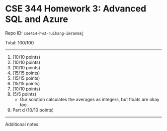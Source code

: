 # CSE 344 Homework 3: Advanced SQL and Azure

Repo ID: `cse414-hw3-ruikang-imranmaj`

Total: 100/100

---

1. (10/10 points)
2. (10/10 points)
3. (10/10 points)
4. (15/15 points)
5. (15/15 points)
6. (15/15 points)
7. (10/10 points)
8. (5/5 points)
    * Our solution calculates the averages as integers, but floats are okay too.
9. Part d (10/10 points)

---

Additional notes:
